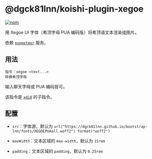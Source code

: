# @dgck81lnn/koishi-plugin-xegoe

[![npm](https://img.shields.io/npm/v/@dgck81lnn/koishi-plugin-xegoe?style=flat-square)](https://www.npmjs.com/package/@dgck81lnn/koishi-plugin-xegoe)

用 Xegoe UI 字体（希顶字母 PUA 编码版）将希顶语文本渲染成图片。

依赖 [`puppeteer`](https://puppeteer.koishi.chat/) 服务。

## 用法

```
指令：xegoe <text...>
转换希顶字母
```

输入聊天字母或 PUA 编码皆可。

该指令是 [`xdi8`](https://github.com/DGCK81LNN/koishi-plugin-xdi8) 的子指令。

## 配置

* `src`：字体源，默认为 `url("https://dgck81lnn.github.io/bootstrap-lnn/fonts/XEGOEPUAall.woff2") format("woff2")`

* `maxWidth`：文本区域的 `max-width`，默认为 `15rem`

* `padding`：文本区域的 `padding`，默认为 `0.25rem`
